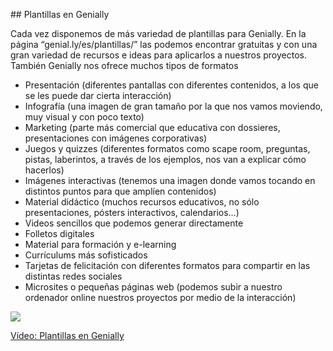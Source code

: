 ## Plantillas en Genially

Cada  vez disponemos de más  variedad de plantillas para Genially. En la página “genial.ly/es/plantillas/” las podemos encontrar gratuitas y con una gran variedad de recursos e ideas para aplicarlos a nuestros proyectos. 
También Genially nos ofrece muchos tipos de formatos

* Presentación (diferentes pantallas con diferentes contenidos, a los que se les puede dar cierta  interacción)
* Infografía (una imagen de gran tamaño por la que nos vamos moviendo, muy visual y con poco texto)
* Marketing (parte más comercial que educativa con dossieres, presentaciones con imágenes corporativas)
* Juegos y quizzes (diferentes formatos como scape room, preguntas, pistas, laberintos, a través de los ejemplos, nos van a explicar cómo hacerlos)
* Imágenes interactivas (tenemos una imagen donde vamos tocando en distintos puntos para que amplíen contenidos)
* Material didáctico (muchos recursos educativos,  no sólo presentaciones, pósters interactivos, calendarios…)
* Videos sencillos que podemos generar directamente 
* Folletos digitales
* Material para formación y e-learning
* Currículums más sofisticados 
* Tarjetas de felicitación con diferentes formatos para compartir en las distintas redes sociales 
* Microsites o pequeñas páginas web (podemos subir a nuestro ordenador online nuestros proyectos por medio de la interacción)

[![](https://raw.githubusercontent.com/javacasm/Iniciacion-Herramientas-Digitales-Aula/main/images/portada-3.0.0.Plantillas-genially.png)](https://drive.google.com/file/d/1DsU_HjaplFFLc3th-lAW0OiPfWzaNTF2/view?usp=drivesdk)

[Vídeo: Plantillas en Genially](https://drive.google.com/file/d/1DsU_HjaplFFLc3th-lAW0OiPfWzaNTF2/view?usp=drivesdk)
